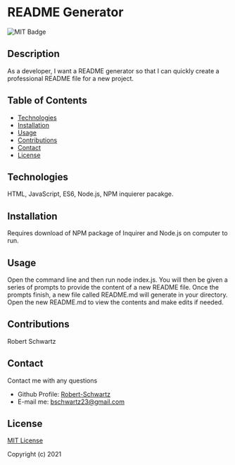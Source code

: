 
# README Generator

![MIT Badge](https://img.shields.io/badge/License-MIT-brightgreen)

## Description
As a developer, I want a README generator so that I can quickly create a professional README file for a new project.

## Table of Contents
- [Technologies](#Technologies)
- [Installation](#Installation)
- [Usage](#usage)
- [Contributions](#Contributions)
- [Contact](#Contact)
- [License](#license)

## Technologies
HTML, JavaScript, ES6, Node.js, NPM inquierer pacakge.

## Installation
Requires download of NPM package of Inquirer and Node.js on computer to run.

## Usage
Open the command line and then run node index.js.  You will then be given a series of prompts to provide the content of a new README file.  Once the prompts finish, a new file called README.md will generate in your directory.  Open the new README.md to view the contents and make edits if needed.

## Contributions
Robert Schwartz

## Contact
Contact me with any questions
- Github Profile: [Robert-Schwartz](https://github.com/Robert-Schwartz/)
- E-mail me: bschwartz23@gmail.com

## License
[MIT License](https://opensource.org/licenses/MIT)

Copyright (c) 2021

